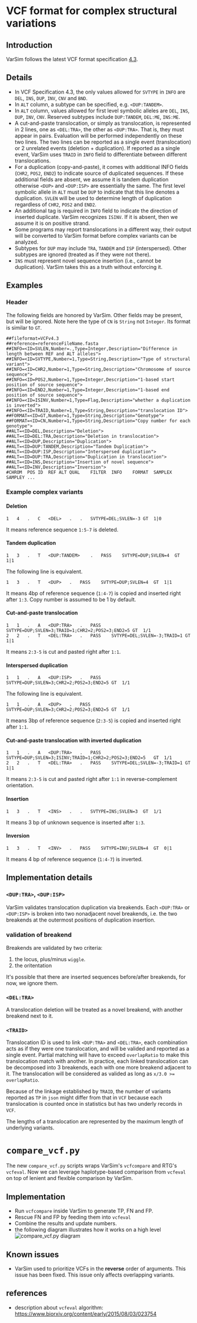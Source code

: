 # VCF format for complex structural variations
## Introduction
VarSim follows the latest VCF format specification [4.3](https://samtools.github.io/hts-specs/VCFv4.3.pdf).
## Details
* In VCF Specification 4.3, the only values allowed for `SVTYPE` in `INFO` are `DEL`, `INS`, `DUP`, `INV`, `CNV` and `BND`.
* In `ALT` column, a subtype can be specified, e.g. `<DUP:TANDEM>`.
* In `ALT` column, values allowed for first level symbolic alleles are `DEL`, `INS`, `DUP`, `INV`, `CNV`. Reserved subtypes include `DUP:TANDEM`, `DEL:ME`, `INS:ME`.
* A cut-and-paste translocation, or simply as translocation, is represented in 2 lines, one as `<DEL:TRA>`, the other as `<DUP:TRA>`. That is, they must appear in pairs.
Evaluation will be performed independently on these two lines.
 The two lines can be reported as a single event (translocation) or 2 unrelated events (deletion + duplication).
 If reported as a single event, VarSim uses `TRAID` in `INFO` field to differentiate between different translocations.
* For a duplication (copy-and-paste), it comes with additional INFO fields (`CHR2`, `POS2`, `END2`) to indicate source of duplicated sequences.
If these additional fields are absent, we assume it is tandem duplication otherwise `<DUP>` and `<DUP:ISP>` are essentially the same.
 The first level symbolic allele in `ALT` must be `DUP` to indicate that this line denotes a duplication.
 `SVLEN` will be used to determine length of duplication regardless of `CHR2`, `POS2` and `END2`.
* An additional tag is required in `INFO` field to indicate the direction of inserted duplicate. VarSim recognizes `ISINV`. If it is absent, then we assume it is on positive strand.
* Some programs may report translocations in a different way, their output will be converted to VarSim format before complex variants can be analyzed.
* Subtypes for `DUP` may include `TRA`, `TANDEM` and `ISP` (interspersed). Other subtypes are ignored (treated as if they were not there).
* `INS` must represent novel sequence insertion (i.e., cannot be duplication). VarSim takes this as a truth without enforcing it.
## Examples
### Header
The following fields are honored by VarSim. Other fields may be present, but will be ignored. Note here the type of `CN` is `String` not `Integer`. Its format is similar to `GT`.
```
##fileformat=VCFv4.3
##reference=referenceFileName.fasta
##INFO=<ID=SVLEN,Number=.,Type=Integer,Description="Difference in length between REF and ALT alleles">
##INFO=<ID=SVTYPE,Number=1,Type=String,Description="Type of structural variant">
##INFO=<ID=CHR2,Number=1,Type=String,Description="Chromosome of source sequence">
##INFO=<ID=POS2,Number=1,Type=Integer,Description="1-based start position of source sequence">
##INFO=<ID=END2,Number=1,Type=Integer,Description="1-based end position of source sequence">
##INFO=<ID=ISINV,Number=1,Type=Flag,Description="whether a duplication is inverted">
##INFO=<ID=TRAID,Number=1,Type=String,Description="translocation ID">
##FORMAT=<ID=GT,Number=1,Type=String,Description="Genotype">
##FORMAT=<ID=CN,Number=1,Type=String,Description="Copy number for each genotype">
##ALT=<ID=DEL,Description="Deletion">
##ALT=<ID=DEL:TRA,Description="Deletion in translocation">
##ALT=<ID=DUP,Description="Duplication">
##ALT=<ID=DUP:TANDEM,Description="Tandem Duplication">
##ALT=<ID=DUP:ISP,Description="Interspersed duplication">
##ALT=<ID=DUP:TRA,Description="Duplication in translocation">
##ALT=<ID=INS,Description="Insertion of novel sequence">
##ALT=<ID=INV,Description="Inversion">
#CHROM	POS	ID	REF	ALT	QUAL	FILTER	INFO	FORMAT  SAMPLEX SAMPLEY ...
```
### Example complex variants
#### Deletion
```
1	4	.	C	<DEL>	.	.	SVTYPE=DEL;SVLEN=-3	GT	1|0
```
It means reference sequence `1:5-7` is deleted.

#### Tandem duplication
```
1	3	.	T	<DUP:TANDEM>	.	PASS	SVTYPE=DUP;SVLEN=4	GT	1|1
```
The following line is equivalent.
```
1	3	.	T	<DUP>	.	PASS	SVTYPE=DUP;SVLEN=4	GT	1|1
```
It means 4bp of reference sequence (`1:4-7`) is copied and inserted right after `1:3`. Copy number is assumed to be 1 by default.

#### Cut-and-paste translocation
```
1	1	.	A	<DUP:TRA>	.	PASS	SVTYPE=DUP;SVLEN=3;TRAID=1;CHR2=2;POS2=3;END2=5	GT	1/1
2	2	.	T	<DEL:TRA>	.	PASS	SVTYPE=DEL;SVLEN=-3;TRAID=1	GT	1|1
```
It means `2:3-5` is cut and pasted right after `1:1`.

#### Interspersed duplication
```
1	1	.	A	<DUP:ISP>	.	PASS	SVTYPE=DUP;SVLEN=3;CHR2=2;POS2=3;END2=5	GT	1/1
```

The following line is equivalent.
```
1	1	.	A	<DUP>	.	PASS	SVTYPE=DUP;SVLEN=3;CHR2=2;POS2=3;END2=5	GT	1/1
```
It means 3bp of reference sequence (`2:3-5`) is copied and inserted right after `1:1`.

#### Cut-and-paste translocation with inverted duplication
```
1	1	.	A	<DUP:TRA>	.	PASS	SVTYPE=DUP;SVLEN=3;ISINV;TRAID=1;CHR2=2;POS2=3;END2=5	GT	1/1
2	2	.	T	<DEL:TRA>	.	PASS	SVTYPE=DEL;SVLEN=-3;TRAID=1	GT	1|1
```
It means `2:3-5` is cut and pasted right after `1:1` in reverse-complement orientation.
#### Insertion
```
1	3	.	T	<INS>	.	.	SVTYPE=INS;SVLEN=3	GT	1/1
```
It means 3 bp of unknown sequence is inserted after `1:3`.
#### Inversion
```
1	3	.	T	<INV>	.	PASS	SVTYPE=INV;SVLEN=4	GT	0|1
```
It means 4 bp of reference sequence (`1:4-7`) is inverted.

## Implementation details

### `<DUP:TRA>`, `<DUP:ISP>`

VarSim validates translocation duplication via breakends. Each `<DUP:TRA>` or `<DUP:ISP>` is broken into two nonadjacent novel breakends, i.e. the two breakends at the outermost positions of duplication insertion.

### validation of breakend

Breakends are validated by two criteria:
1. the locus, plus/minus `wiggle`.
2. the oritentation

It's possible that there are inserted sequences before/after breakends, for now, we ignore them.

### `<DEL:TRA>`

A translocation deletion will be treated as a novel breakend, with another breakend next to it.

### `<TRAID>`

Translocation ID is used to link `<DUP:TRA>` and `<DEL:TRA>`, each combination acts as if they were one translocation, and will be valided and reported as a single event. Partial matching will have to exceed `overlapRatio` to make this translocation match with another. In practice, each linked translocation can be decomposed into 3 breakends, each with one more breakend adjacent to it. The translocation will be considered as valided as long as `x/3.0 >= overlapRatio`.

Because of the linkage established by `TRAID`, the number of variants reported as `TP` in `json` might differ from that in `VCF` because each translocation is counted once in statistics but has two underly records in `VCF`.

The lengths of a translocation are represented by the maximum length of underlying variants.

# `compare_vcf.py`
The new `compare_vcf.py` scripts wraps VarSim's `vcfcompare` and RTG's `vcfeval`. Now we can leverage haplotype-based comparison from `vcfeval` on top of lenient and flexible comparison by VarSim.

## Implementation
* Run `vcfcompare` inside VarSim to generate TP, FN and FP. 
* Rescue FN and FP by feeding them into `vcfeval`
* Combine the results and update numbers.
* the following diagram illustrates how it works on a high level
![compare_vcf.py diagram](web_assets/img/varsim_vcfeval_illustration_20190904.png)

## Known issues
* VarSim used to prioritize VCFs in the **reverse** order of arguments. This issue has been fixed. This issue only affects overlapping variants.

## references
* description about `vcfeval` algorithm: https://www.biorxiv.org/content/early/2015/08/03/023754
